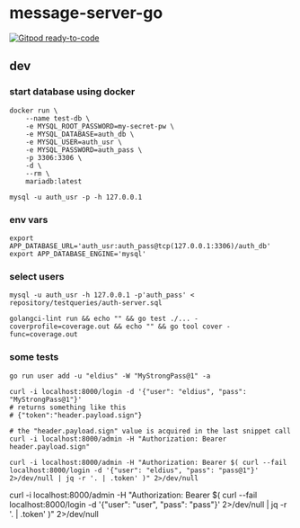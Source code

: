 # message-server-go #

[![Gitpod ready-to-code](https://img.shields.io/badge/Gitpod-ready--to--code-blue?logo=gitpod)](https://gitpod.io/#https://bitbucket.org/Eldius/message-server-go)

## dev ##


### start database using docker ##

```shell
docker run \
    --name test-db \
    -e MYSQL_ROOT_PASSWORD=my-secret-pw \
    -e MYSQL_DATABASE=auth_db \
    -e MYSQL_USER=auth_usr \
    -e MYSQL_PASSWORD=auth_pass \
    -p 3306:3306 \
    -d \
    --rm \
    mariadb:latest

mysql -u auth_usr -p -h 127.0.0.1

```

### env vars ###

```shell
export APP_DATABASE_URL='auth_usr:auth_pass@tcp(127.0.0.1:3306)/auth_db'
export APP_DATABASE_ENGINE='mysql'

```

### select users ###

```shell
mysql -u auth_usr -h 127.0.0.1 -p'auth_pass' < repository/testqueries/auth-server.sql
```

```shell
golangci-lint run && echo "" && go test ./... -coverprofile=coverage.out && echo "" && go tool cover -func=coverage.out
```

### some tests ###

```shell
go run user add -u "eldius" -W "MyStrongPass@1" -a
```

```shell
curl -i localhost:8000/login -d '{"user": "eldius", "pass": "MyStrongPass@1"}'
# returns something like this
# {"token":"header.payload.sign"}
```

```shell
# the "header.payload.sign" value is acquired in the last snippet call
curl -i localhost:8000/admin -H "Authorization: Bearer header.payload.sign"
```

```shell
curl -i localhost:8000/admin -H "Authorization: Bearer $( curl --fail localhost:8000/login -d '{"user": "eldius", "pass": "pass@1"}' 2>/dev/null | jq -r '. | .token' )" 2>/dev/null
```
curl -i localhost:8000/admin -H "Authorization: Bearer $( curl --fail localhost:8000/login -d '{"user": "user", "pass": "pass"}' 2>/dev/null | jq -r '. | .token' )" 2>/dev/null